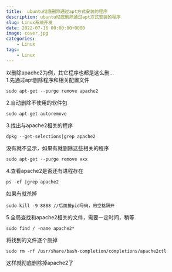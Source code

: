 ```yaml
---
title:  ubuntu彻底删除通过apt方式安装的程序
description: ubuntu彻底删除通过apt方式安装的程序
slug: Linux系统开发
date: 2022-07-16 00:00:00+0000
image: cover.jpg
categories:
    - Linux
tags:
    - Linux
---
```




以删除apache2为例，其它程序也都是这么删...  
1.先通过apt删除程序和相关配置文件

```
sudo apt-get --purge remove apache2
```

2.自动删除不使用的软件包

```
sudo apt-get autoremove
```

3.找出与apache2相关的程序

```
dpkg --get-selections|grep apache2
```

没有就不显示，如果有就删除这些相关的程序

```
sudo apt-get --purge remove xxx
```

4.查看apache2是否还有进程存在

```
ps -ef |grep apache2
```

如果有就杀掉

```
sudo kill -9 8888 //后面接pid号码，用空格隔开
```

5.全局查找和apache2相关的文件，需要一定时间，稍等

```
sudo find / -name apache2*
```

将找到的文件逐个删掉

```
sudo rm -rf /usr/share/bash-completion/completions/apache2ctl
```

这样就彻底删除掉apache2了
